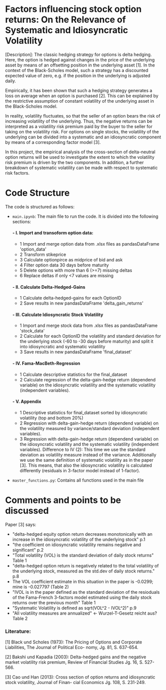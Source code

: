 # Factors influencing stock option returns: On the Relevance of Systematic and Idiosyncratic Volatility

 [Description]: 
 The classic hedging strategy for options is delta hedging. Here, the option is hedged against changes in the price of the underlying asset by means of an offsetting position in the underlying asset [1]. In the context of the Black-Scholes model, such a strategy has a discounted expected value of zero, e.g. if the position in the underlying is adjusted daily.

Empirically, it has been shown that such a hedging strategy generates a loss on average when an option is purchased [2]. This can be explained by the restrictive assumption of constant volatility of the underlying asset in the Black-Scholes model.

In reality, volatility fluctuates, so that the seller of an option bears the risk of increasing volatility of the underlying. Thus, the negative returns can be interpreted as a volatility risk premium paid by the buyer to the seller for taking on the volatility risk. For options on single stocks, the volatility of the underlying can be divided into a systematic and an idiosyncratic component by means of a corresponding factor model [3].

In this project, the empirical analysis of the cross-section of delta-neutral option returns will be used to investigate the extent to which the volatility risk premium is driven by the two components. In addition, a further breakdown of systematic volatility can be made with respect to systematic risk factors.

# Code Structure

The code is structured as follows:

- `main.ipynb`: The main file to run the code. It is divided into the following sections:

    #### - I. Import and transoform option data:
    - 1 Import and merge option data from .xlsx files as pandasDataFrame 'option_data'
    - 2 Transform stikeprice
    - 3 Calculate optionpirce as midprice of bid and ask
    - 4 Filter option data 30 days before maturity
    - 5 Delete options with more than 6 (>=7) missing deltas
    - 6 Replace deltas if only <7 values are missing
    #### - II. Calculate Delta-Hedged-Gains
    - 1 Calculate delta-hedged-gains for each OptionID
    - 2 Save results in new pandasDataFrame 'delta_gain_returns'
    #### - III. Calculate Idiosyncratic Stock Volatility
    - 1 Import and merge stock data from .xlsx files as pandasDataFrame 'stock_data'
    - 2 Calculate for each OptionID the volatility and standard deviation for the underlying stock (-60 to -30 days before maturity) and split it into idiosyncratic and systematic volatility
    - 3 Save results in new pandasDataFrame 'final_dataset'
    #### - IV. Fama-MacBeth-Regression
    - 1 Calculate descriptive statistics for the final_dataset
    - 2 Calculate regression of the delta-gain-hedge return (dependend variable) on the idiosyncratic volatility and the systematic volatility (independent variables).
    #### - V. Appendix
    - 1 Descriptive statistics for final_dataset sorted by idiosyncratic volatility (top and bottom 20%)
    - 2 Regression with delta-gain-hedge return (dependend variable) on the volatility measured by variance/standard deviation (independent variables).
    - 3 Regression with delta-gain-hedge return (dependend variable) on the idiosyncratic volatility and the systematic volatility (independent variables). Difference to IV (2): This time we use the standard deviation as volatility measure instead of the variance. Additionally we use the same definition of systematic volatility as in the paper [3]. This means, that also the idiosyncratic volatility is calculated differently (residuals in 3-factor model instead of 1-factor).
- `master_functions.py`: Contains all functions used in the main file

# Comments and points to be discussed

Paper [3] says: 
- "delta-hedged equity option return decreases monotonically with an increase in the idiosyncratic volatility of the underlying stock" p.1
- "the coefficient on idiosyncratic volatility remains negative and significant" p.2
- "Total volatility (VOL) is the standard deviation of daily stock returns" Table 1
- "delta-hedged option return is negatively related to the total volatility of the underlying stock, measured as the std.dev of daily stock returns." p.8 
- The VOL coefficient estimate in this situation in the paper is -0.0299; mine is -0.027797 (Table 2)
- "IVOL is in the paper defined as the standard deviation of the resioduals of the Fama-French 3-factors model estimated using the daily stock returns over the previous month" Table 1
- "Systematic Volatility is defined as sqrt(VOL^2 - IVOL^2)" p.9
- "All volatility measures are annualized" <- Wurzel-T-Gesetz reicht aus? Table 2

### Literature:
[1] Black und Scholes (1973): The Pricing of Options and Corporate Liabilities, The Journal of Political Eco- nomy, Jg. 81, S. 637-654.

[2] Bakshi und Kapadia (2003): Delta-hedged gains and the negative market volatility risk premium, Review of Financial Studies Jg. 16, S. 527-566.

[3] Cao und Han (2013): Cross section of option returns and idiosyncratic stock volatility, Journal of Finan- cial Economics Jg. 108, S. 231-249.